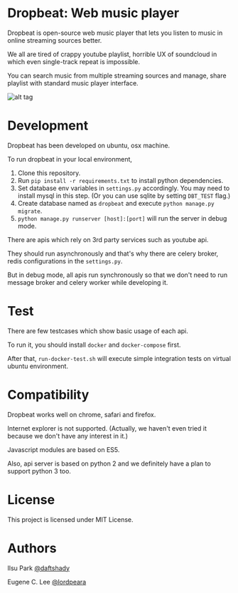 Dropbeat: Web music player
==========================

Dropbeat is open-source web music player that lets you listen to music in online streaming sources better.

We all are tired of crappy youtube playlist, horrible UX of soundcloud in which even single-track repeat is impossible.

You can search music from multiple streaming sources and manage, share playlist with standard music player interface.

![alt tag](https://s3-ap-northeast-1.amazonaws.com/dropbeat-oss/dropbeat.jpg)


Development
===========

Dropbeat has been developed on ubuntu, osx machine.

To run dropbeat in your local environment,

1. Clone this repository.
2. Run `pip install -r requirements.txt` to install python dependencies.
3. Set database env variables in `settings.py` accordingly. You may need to install mysql in this step. (Or you can use sqlite by setting `DBT_TEST` flag.)
4. Create database named as `dropbeat` and execute `python manage.py migrate`. 
5. `python manage.py runserver [host]:[port]` will run the server in debug mode.

There are apis which rely on 3rd party services such as youtube api.

They should run asynchronously and that's why there are celery broker, redis configurations in the `settings.py`.

But in debug mode, all apis run synchronously so that we don't need to run message broker and celery worker while developing it.


Test
====

There are few testcases which show basic usage of each api.

To run it, you should install `docker` and `docker-compose` first.

After that, `run-docker-test.sh` will execute simple integration tests on virtual ubuntu environment.


Compatibility
=============

Dropbeat works well on chrome, safari and firefox. 

Internet explorer is not supported. (Actually, we haven't even tried it because we don't have any interest in it.)

Javascript modules are based on ES5. 

Also, api server is based on python 2 and we definitely have a plan to support python 3 too.


License
=======

This project is licensed under MIT License.


Authors
=======

Ilsu Park [@daftshady](http://github.com/daftshady)

Eugene C. Lee [@lordpeara](http://github.com/lordpeara)
